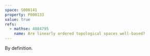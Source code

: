 ```yaml
---
space: S000141
property: P000133
value: true
refs:
  - mathse: 4884795 
    name: Are linearly ordered topological spaces well-based?
---
```


By definition.
